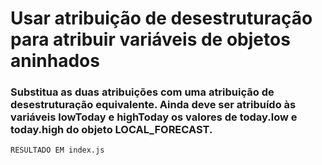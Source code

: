 # Usar atribuição de desestruturação para atribuir variáveis de objetos aninhados

### Substitua as duas atribuições com uma atribuição de desestruturação equivalente. Ainda deve ser atribuído às variáveis lowToday e highToday os valores de today.low e today.high do objeto LOCAL_FORECAST.



 `` RESULTADO EM index.js `` 